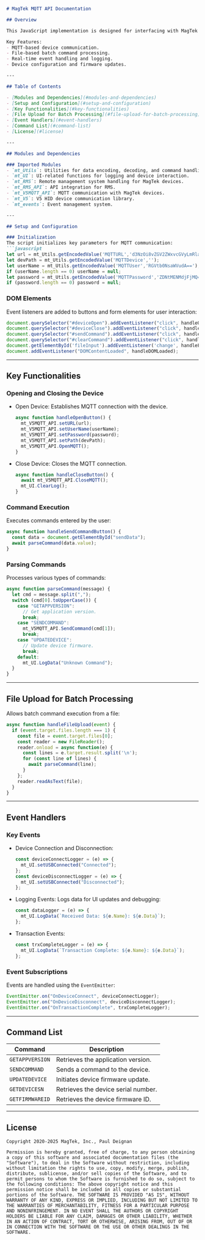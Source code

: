 ```markdown
# MagTek MQTT API Documentation

## Overview

This JavaScript implementation is designed for interfacing with MagTek devices using the MQTT V5 protocol. The code provides utilities for device communication, firmware updates, and transaction handling while integrating with various MagTek APIs.

Key Features:
- MQTT-based device communication.
- File-based batch command processing.
- Real-time event handling and logging.
- Device configuration and firmware updates.

---

## Table of Contents

- [Modules and Dependencies](#modules-and-dependencies)
- [Setup and Configuration](#setup-and-configuration)
- [Key Functionalities](#key-functionalities)
- [File Upload for Batch Processing](#file-upload-for-batch-processing)
- [Event Handlers](#event-handlers)
- [Command List](#command-list)
- [License](#license)

---

## Modules and Dependencies

### Imported Modules
- `mt_Utils`: Utilities for data encoding, decoding, and command handling.
- `mt_UI`: UI-related functions for logging and device interaction.
- `mt_RMS`: Remote management system handling for MagTek devices.
- `mt_RMS_API`: API integration for RMS.
- `mt_V5MQTT_API`: MQTT communication with MagTek devices.
- `mt_V5`: V5 HID device communication library.
- `mt_events`: Event management system.

---

## Setup and Configuration

### Initialization
The script initializes key parameters for MQTT communication:
```javascript
let url = mt_Utils.getEncodedValue('MQTTURL','d3NzOi8vZGV2ZWxvcGVyLmRlaWduYW4uY29tOjgwODQvbXF0dA==');
let devPath = mt_Utils.getEncodedValue('MQTTDevice','');
let userName = mt_Utils.getEncodedValue('MQTTUser','RGVtb0NsaWVudA==');
if (userName.length == 0) userName = null;
let password = mt_Utils.getEncodedValue('MQTTPassword','ZDNtMENMdjFjMQ==');
if (password.length == 0) password = null;
```

### DOM Elements
Event listeners are added to buttons and form elements for user interaction:
```javascript
document.querySelector("#deviceOpen").addEventListener("click", handleOpenButton);
document.querySelector("#deviceClose").addEventListener("click", handleCloseButton);
document.querySelector("#sendCommand").addEventListener("click", handleSendCommandButton);
document.querySelector("#clearCommand").addEventListener("click", handleClearButton);
document.getElementById('fileInput').addEventListener('change', handleFileUpload);
document.addEventListener("DOMContentLoaded", handleDOMLoaded);
```

---

## Key Functionalities

### Opening and Closing the Device
- Open Device: Establishes MQTT connection with the device.
  ```javascript
  async function handleOpenButton() {
    mt_V5MQTT_API.setURL(url);
    mt_V5MQTT_API.setUserName(userName);
    mt_V5MQTT_API.setPassword(password);
    mt_V5MQTT_API.setPath(devPath);  
    mt_V5MQTT_API.OpenMQTT();
  }
  ```

- Close Device: Closes the MQTT connection.
  ```javascript
  async function handleCloseButton() {
    await mt_V5MQTT_API.CloseMQTT();
    mt_UI.ClearLog();
  }
  ```

### Command Execution
Executes commands entered by the user:
```javascript
async function handleSendCommandButton() {
  const data = document.getElementById("sendData");
  await parseCommand(data.value);
}
```

### Parsing Commands
Processes various types of commands:
```javascript
async function parseCommand(message) {
  let cmd = message.split(",");
  switch (cmd[0].toUpperCase()) {
    case "GETAPPVERSION":
      // Get application version.
      break;
    case "SENDCOMMAND":
      mt_V5MQTT_API.SendCommand(cmd[1]);
      break;
    case "UPDATEDEVICE":
      // Update device firmware.
      break;
    default:
      mt_UI.LogData("Unknown Command");
  }
}
```

---

## File Upload for Batch Processing

Allows batch command execution from a file:
```javascript
async function handleFileUpload(event) {
  if (event.target.files.length === 1) {
    const file = event.target.files[0];
    const reader = new FileReader();
    reader.onload = async function(e) {
      const lines = e.target.result.split('\n');
      for (const line of lines) {
        await parseCommand(line);
      }
    };
    reader.readAsText(file); 
  }
}
```

---

## Event Handlers

### Key Events
- Device Connection and Disconnection:
  ```javascript
  const deviceConnectLogger = (e) => {
    mt_UI.setUSBConnected("Connected");
  };
  const deviceDisconnectLogger = (e) => {
    mt_UI.setUSBConnected("Disconnected");
  };
  ```

- Logging Events:
  Logs data for UI updates and debugging:
  ```javascript
  const dataLogger = (e) => {
    mt_UI.LogData(`Received Data: ${e.Name}: ${e.Data}`);
  };
  ```

- Transaction Events:
  ```javascript
  const trxCompleteLogger = (e) => {
    mt_UI.LogData(`Transaction Complete: ${e.Name}: ${e.Data}`);
  };
  ```

### Event Subscriptions
Events are handled using the `EventEmitter`:
```javascript
EventEmitter.on("OnDeviceConnect", deviceConnectLogger);
EventEmitter.on("OnDeviceDisconnect", deviceDisconnectLogger);
EventEmitter.on("OnTransactionComplete", trxCompleteLogger);
```

---

## Command List

| Command          | Description                          |
|-------------------|--------------------------------------|
| `GETAPPVERSION`   | Retrieves the application version.  |
| `SENDCOMMAND`     | Sends a command to the device.      |
| `UPDATEDEVICE`    | Initiates device firmware update.   |
| `GETDEVICESN`     | Retrieves the device serial number. |
| `GETFIRMWAREID`   | Retrieves the device firmware ID.   |

---

## License

```plaintext
Copyright 2020-2025 MagTek, Inc., Paul Deignan

Permission is hereby granted, free of charge, to any person obtaining a copy of this software and associated documentation files (the "Software"), to deal in the Software without restriction, including without limitation the rights to use, copy, modify, merge, publish, distribute, sublicense, and/or sell copies of the Software, and to permit persons to whom the Software is furnished to do so, subject to the following conditions: The above copyright notice and this permission notice shall be included in all copies or substantial portions of the Software. THE SOFTWARE IS PROVIDED "AS IS", WITHOUT WARRANTY OF ANY KIND, EXPRESS OR IMPLIED, INCLUDING BUT NOT LIMITED TO THE WARRANTIES OF MERCHANTABILITY, FITNESS FOR A PARTICULAR PURPOSE AND NONINFRINGEMENT. IN NO EVENT SHALL THE AUTHORS OR COPYRIGHT HOLDERS BE LIABLE FOR ANY CLAIM, DAMAGES OR OTHER LIABILITY, WHETHER IN AN ACTION OF CONTRACT, TORT OR OTHERWISE, ARISING FROM, OUT OF OR IN CONNECTION WITH THE SOFTWARE OR THE USE OR OTHER DEALINGS IN THE SOFTWARE.
```